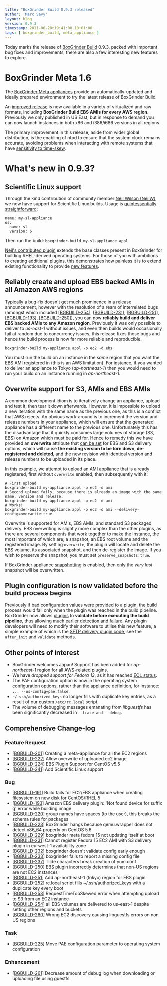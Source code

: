 ```yaml
---
title: "BoxGrinder Build 0.9.3 released"
author: 'Marc Savy'
layout: blog
version: 0.9.3
timestamp: 2011-06-28t19:41:00.10+01:00
tags: [ boxgrinder_build, meta_appliance ]
---
```


Today marks the release of [BoxGrinder Build](/build/) 0.9.3, packed with important bug fixes and improvements, there are also a few interesting new features to explore.

# BoxGrinder Meta 1.6

The [BoxGrinder Meta appliances](/download/boxgrinder-build-meta-appliance/) provide an automatically-updated and ideally prepared environment to try the latest release of BoxGrinder Build

An [improved release](/download/boxgrinder-build-meta-appliance/) is now available in a variety of virtualized and raw formats, including **BoxGrinder Build EBS AMIs for every AWS region**.  Previously we only published in US East, but in response to demand you can now launch instances in both x86 and i386/i686 versions in all regions. 

The primary improvement in this release, aside from wider global distribution, is the enabling of ntpd to ensure that the system clock remains accurate, avoiding problems when interacting with remote systems that have [sensitivity to time-skew](https://issues.jboss.org/browse/BGBUILD-253). 

# What's new in 0.9.3?

## Scientific Linux support
Through the kind contribution of community member [Neil Wilson (NeilW)](https://github.com/NeilW/), we now have support for Scientific Linux builds. Usage is [quintessentially straightforward](/tutorials/boxgrinder-build-quick-start/build-your-first-appliance/);

    name: my-sl-appliance
    os:
      name: sl
      version: 6

Then run the build: `boxgrinder-build my-sl-appliance.appl`

[Neil's contributed plugin](https://github.com/boxgrinder/boxgrinder-build/blob/b3638120839fb1ccaf319bad6044cef291577f31/lib/boxgrinder-build/plugins/os/sl/sl-plugin.rb) extends the base classes present in BoxGrinder for building RHEL-derived operating systems. For those of you with ambitions to creating additional plugins, this demonstrates how painless it is to extend existing functionality to provide [new features](/tutorials/how-to-write-a-plugin-for-boxgrinder-build/).

## Reliably create and upload EBS backed AMIs in all Amazon AWS regions
Typically a bug-fix doesn't get much prominence in a release announcement, however with the resolution of a ream of interrelated bugs (amongst which included [[BGBUILD-254][]], [[BGBUILD-231][]], [[BGBUILD-251][]], [[BGBUILD-193][]], [[BGBUILD-250][]]), you can now **reliably build and deliver EBS backed AMIs to any Amazon region**. Previously it was only possible to deliver to _us-east-1_ without issues, and even then builds would occasionally fail at random due to concurrency issues, this release fixes those bugs and hence the build process is now far more reliable and reproducible.

    boxgrinder-build my-appliance.appl -p ec2 -d ebs

You must run the build on an instance in the _same_ region that you want the EBS AMI registered in (this is an AWS limitation).  For instance, if you wanted to deliver an appliance to Tokyo (_ap-northeast-1_) then you would need to run your build on an instance running in _ap-northeast-1_.

## Overwrite support for S3, AMIs and EBS AMIs
A common development idiom is to iteratively change an appliance, upload and test it, then tear it down afterwards. However, it is impossible to upload a new iteration with the same name as the previous one, as this is a conflict that AWS rejects.  An obvious work-around is to increment the version and release numbers in your appliance, which will ensure that the generated appliance has a different name to the previous one.  Unfortunately this has the disadvantage that it quickly consumes large volumes of storage (S3, EBS) on Amazon which must be paid for.  Hence to remedy this we have provided an **overwrite** attribute that [can be set](/tutorials/boxgrinder-build-plugins/#Plugin_configuration) for EBS and S3 delivery options, which will cause **the existing version to be torn down, de-registered and deleted**, and the new revision with identical version and release numbers to be uploaded in its place.

In this example, we attempt to upload an [AMI appliance](/tutorials/boxgrinder-build-plugins/#S3_Delivery_Plugin) that is already registered, first without `overwrite` enabled, then subsequently with it:
 
    # First upload
    boxgrinder-build my-appliance.appl -p ec2 -d ami
    # Second upload fails, because there is already an image with the same name, version and release.
    boxgrinder-build my-appliance.appl -p ec2 -d ami
    # Works!
    boxgrinder-build my-appliance.appl -p ec2 -d ami --delivery-config=overwrite:true

Overwrite is supported for AMIs, EBS AMIs, and standard S3 packaged delivery.  EBS overwriting is slightly more complex than the other plugins, as there are several components that work together to make the instance, the most important of which are; a snapshot, an EBS root volume and the registered image.  By setting `overwrite`, the plugin will locate and delete the EBS volume, its associated snapshot, and then de-register the image. If you wish to preserve the snapshot, you must set `preserve_snapshots:true`.

If BoxGrinder appliance [snapshotting](/blog/2011/02/09/boxgrinder-build-0-8-0-released-finally/#Snapshot_support_for_EC2_appliances) is enabled, then only the _very last_ snapshot will be overwritten.

## Plugin configuration is now validated before the build process begins
Previously if bad configuration values were provided to a plugin, the build process would fail only when the plugin was reached in the build pipeline.  BoxGrinder now allows [plugins](/tutorials/boxgrinder-build-plugins/) to **validate before executing the build pipeline**, thus allowing [much earlier detection and failure](/tutorials/how-to-write-a-plugin-for-boxgrinder-build/).  Any plugin developers will need to modify their software to utilise this new feature, a simple example of which is the [SFTP delivery plugin code](https://github.com/boxgrinder/boxgrinder-build/blob/fb5831fa994a096ed5014a766eb9ca2bba133082/lib/boxgrinder-build/plugins/delivery/local/local-plugin.rb), see the `after_init` and `validate` methods.

## Other points of interest
  - BoxGrinder welcomes Japan! Support has been added for _ap-northeast-1_ region for all AWS-related plugins.
  - We have *dropped support for Fedora 13*, as it has reached [EOL status](http://lists.fedoraproject.org/pipermail/announce/2011-June/002979.html).
  - The PAE configuration option is now in the operating system configuration options, rather than the appliance definition, for instance: `... --os-config=pae:false`.
  - `~/.ssh/authorized_keys` no longer fills with duplicate key entries, as a result of our custom `/etc/rc.local` script.
  - The volume of debugging messages emanating from _libguestfs_ has been significantly decreased in `--trace and --debug`.
  
## Comprehensive Change-log  

### Feature Request
 - [[BGBUILD-201][]] Creating a meta-appliance for all the EC2 regions
 - [[BGBUILD-222][]] Allow overwrite of uploaded ec2 image
 - [[BGBUILD-224][]] EBS Plugin Support for CentOS v5.5
 - [[BGBUILD-241][]] Add Scientific Linux support

### Bug

- [[BGBUILD-191][]] Build fails for EC2/EBS appliance when creating filesystem on new disk for CentOS/RHEL 5
- [[BGBUILD-193][]] Amazon EBS delivery plugin: 'Not found device for suffix g' error while building image
- [[BGBUILD-220][]] group names have spaces (to the user), this breaks the schema rules for packages
- [[BGBUILD-223][]] BoxGrinder hangs because qemu.wrapper does not detect x86_64 properly on CentOS 5.6
- [[BGBUILD-229][]] boxgrinder meta fedora 15 not updating itself at boot
- [[BGBUILD-231][]] Cannot register Fedora 15 EC2 AMI with S3 delivery plugin in eu-west-1 availability zone
- [[BGBUILD-232][]] boxgrinder doesn't validate config early enough
- [[BGBUILD-233][]] boxgrinder fails to report a missing config file
- [[BGBUILD-237][]] Tilde characters break creation of yum.conf
- [[BGBUILD-250][]] EBS plugin incorrectly determines that non-US regions are not EC2 instances
- [[BGBUILD-251][]] Add ap-northeast-1 (tokyo) region for EBS plugin
- [[BGBUILD-252][]] rc.local script fills ~/.ssh/authorized_keys with a duplicate key every boot
- [[BGBUILD-253][]] RequestTimeTooSkewed error when attempting upload to S3 from an EC2 instance
- [[BGBUILD-254][]] all EBS volumes are delivered to us-east-1 despite setting other regions and buckets
- [[BGBUILD-260][]] Wrong EC2 discovery causing libguestfs errors on non US regions

### Task

- [[BGBUILD-225][]] Move PAE configuration parameter to operating system configuration

### Enhancement

- [[BGBUILD-261][]] Decrease amount of debug log when downloading or uploading file using guestfs

  [BGBUILD-201]: http://issues.jboss.org/browse/BGBUILD-201
  [BGBUILD-222]: http://issues.jboss.org/browse/BGBUILD-222
  [BGBUILD-224]: http://issues.jboss.org/browse/BGBUILD-224
  [BGBUILD-241]: http://issues.jboss.org/browse/BGBUILD-241
  [BGBUILD-191]: http://issues.jboss.org/browse/BGBUILD-191
  [BGBUILD-193]: http://issues.jboss.org/browse/BGBUILD-193
  [BGBUILD-220]: http://issues.jboss.org/browse/BGBUILD-220
  [BGBUILD-223]: http://issues.jboss.org/browse/BGBUILD-223
  [BGBUILD-229]: http://issues.jboss.org/browse/BGBUILD-229
  [BGBUILD-231]: http://issues.jboss.org/browse/BGBUILD-231
  [BGBUILD-232]: http://issues.jboss.org/browse/BGBUILD-232
  [BGBUILD-233]: http://issues.jboss.org/browse/BGBUILD-233
  [BGBUILD-237]: http://issues.jboss.org/browse/BGBUILD-237
  [BGBUILD-250]: http://issues.jboss.org/browse/BGBUILD-250
  [BGBUILD-251]: http://issues.jboss.org/browse/BGBUILD-251
  [BGBUILD-252]: http://issues.jboss.org/browse/BGBUILD-252
  [BGBUILD-253]: http://issues.jboss.org/browse/BGBUILD-253
  [BGBUILD-254]: http://issues.jboss.org/browse/BGBUILD-254
  [BGBUILD-260]: http://issues.jboss.org/browse/BGBUILD-260
  [BGBUILD-225]: http://issues.jboss.org/browse/BGBUILD-225
  [BGBUILD-261]: http://issues.jboss.org/browse/BGBUILD-261
